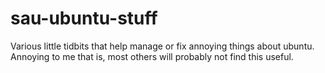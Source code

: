 # sau-ubuntu-stuff
Various little tidbits that help manage or fix annoying things about ubuntu. Annoying to me that is, most others will probably not find this useful.

